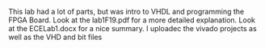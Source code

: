 This lab had a lot of parts, but was intro to VHDL and programming the FPGA Board. Look at the lab1F19.pdf for a more detailed explanation. Look at the ECELab1.docx for a nice summary.
I uploadec the vivado projects as well as the VHD and bit files
